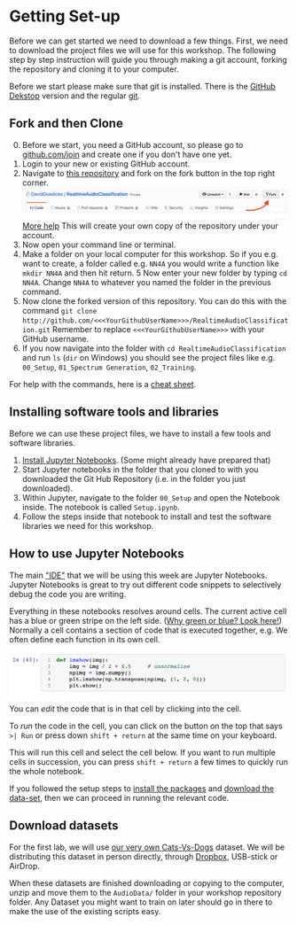 # Getting Set-up
Before we can get started we need to download a few things. First, we need to download the project files we will use for this workshop. The following step by step instruction will guide you through making a git account, forking the repository and cloning it to your computer.

Before we start please make sure that git is installed. There is the [GitHub Dekstop](https://desktop.github.com) version and the regular [git](https://git-scm.com/book/en/v2/Getting-Started-Installing-Git).

## Fork and then Clone 
0. Before we start, you need a GitHub account, so please go to [github.com/join](https://github.com/join) and create one if you don't have one yet.
1. Login to your new or existing GitHub account.
2. Navigate to [this repository](https://github.com/FAR-Lab/Developing-and-Designing-Interactive-Devices/wiki/Forking-a-GitHub-project) and fork on the fork button in the top right corner. ![Fork](images/HowToFork.png) [More help](https://help.github.com/en/articles/fork-a-repo) This will create your own copy of the repository under your account. 
3. Now open your command line or terminal.
4. Make a folder on your local computer for this workshop. So if you e.g. want to create, a folder called e.g. `NN4A` you would write a function like `mkdir NN4A` and then hit return.
5 Now enter your new folder by typing `cd NN4A`. Change `NN4A` to whatever you named the folder in the previous command.
6. Now clone the forked version of this repository. You can do this with the command ``git clone http://github.com/<<<YourGithubUserName>>>/RealtimeAudioClassification.git`` Remember to replace ``<<<YourGithubUserName>>>`` with your GitHub username. 
7. If you now navigate into the folder with ``cd RealtimeAudioClassification`` and run ``ls`` (``dir`` on Windows)  you should see the project files like e.g. `00_Setup`, `01_Spectrum Generation`, `02_Training`.

For help with the commands, here is a [cheat sheet](https://www.git-tower.com/blog/command-line-cheat-sheet/).


## Installing software tools and libraries
Before we can use these project files, we have to install a few tools and software libraries.

1. [Install Jupyter Notebooks](https://jupyter.readthedocs.io/en/latest/install.html). (Some might already have prepared that)
2. Start Jupyter notebooks in the folder that you cloned to with you downloaded the Git Hub Repository (i.e. in the folder you just downloaded).
3. Within Jupyter, navigate to the folder `00_Setup` and open the Notebook inside. The notebook is called `Setup.ipynb`. 
4. Follow the steps inside that notebook to install and test the software libraries we need for this workshop.


## How to use Jupyter Notebooks
The main ["IDE"](https://en.wikipedia.org/wiki/Integrated_development_environment) that we will be using this week are Jupyter Notebooks. Jupyter Notebooks is great to try out different code snippets to selectively debug the code you are writing.

Everything in these notebooks resolves around cells. The current active cell has a blue or green stripe on the left side. ([Why green or blue? Look here!](https://medium.com/ibm-data-science-experience/back-to-basics-jupyter-notebooks-dfcdc19c54bc)) Normally a cell contains a section of code that is executed together, e.g. We often define each function in its own cell.

![Example Image of how a cell looks like.](images/ExampleCell.png)

You can *edit* the code that is in that cell by clicking into the cell. 

To *run* the code in the cell, you can click on the button on the top that says ` >| Run` or press down `shift + return` at the same time on your keyboard. 

This will run this cell and select the cell below. If you want to run multiple cells in succession, you can press `shift + return` a few times to quickly run the whole notebook.

If you followed the setup steps to [install the packages](https://github.com/DavidGoedicke/RealtimeAudioClassification/wiki/Lab-0.-Setting-up) and [download the data-set](https://github.com/DavidGoedicke/RealtimeAudioClassification/wiki/Lab-0.-Setting-up#download-datasets), then we can proceed in running the relevant code.


## Download datasets
For the first lab, we will use [our very own Cats-Vs-Dogs](Cats-Vs-Dogs) dataset. We will be distributing this dataset in person directly, through [Dropbox](https://www.dropbox.com/sh/pgy6tn4ugbfag0j/AADuiHrW-XgbwCDqiKUrMQ6Na?dl=0), USB-stick or AirDrop. 

When these datasets are finished downloading or copying to the computer, unzip and move them to the ``AudioData/`` folder in your workshop repository folder. Any Dataset you might want to train on later should go in there to make the use of the existing scripts easy. 
